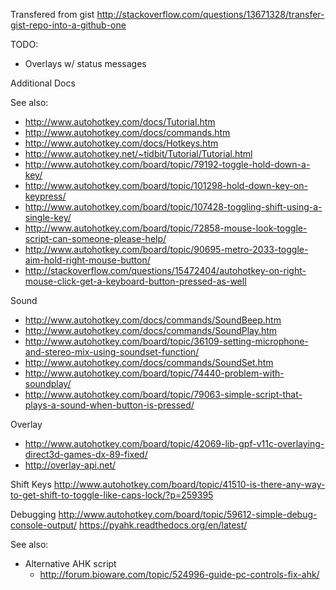 Transfered from gist
http://stackoverflow.com/questions/13671328/transfer-gist-repo-into-a-github-one

TODO:
* Overlays w/ status messages

Additional Docs

See also:
* http://www.autohotkey.com/docs/Tutorial.htm
* http://www.autohotkey.com/docs/commands.htm
* http://www.autohotkey.com/docs/Hotkeys.htm
* http://www.autohotkey.net/~tidbit/Tutorial/Tutorial.html
* http://www.autohotkey.com/board/topic/79192-toggle-hold-down-a-key/
* http://www.autohotkey.com/board/topic/101298-hold-down-key-on-keypress/
* http://www.autohotkey.com/board/topic/107428-toggling-shift-using-a-single-key/
* http://www.autohotkey.com/board/topic/72858-mouse-look-toggle-script-can-someone-please-help/
* http://www.autohotkey.com/board/topic/90695-metro-2033-toggle-aim-hold-right-mouse-button/
* http://stackoverflow.com/questions/15472404/autohotkey-on-right-mouse-click-get-a-keyboard-button-pressed-as-well

Sound
* http://www.autohotkey.com/docs/commands/SoundBeep.htm
* http://www.autohotkey.com/docs/commands/SoundPlay.htm
* http://www.autohotkey.com/board/topic/36109-setting-microphone-and-stereo-mix-using-soundset-function/
* http://www.autohotkey.com/docs/commands/SoundSet.htm
* http://www.autohotkey.com/board/topic/74440-problem-with-soundplay/
* http://www.autohotkey.com/board/topic/79063-simple-script-that-plays-a-sound-when-button-is-pressed/

Overlay
* http://www.autohotkey.com/board/topic/42069-lib-gpf-v11c-overlaying-direct3d-games-dx-89-fixed/
* http://overlay-api.net/

Shift Keys
http://www.autohotkey.com/board/topic/41510-is-there-any-way-to-get-shift-to-toggle-like-caps-lock/?p=259395


Debugging
http://www.autohotkey.com/board/topic/59612-simple-debug-console-output/
https://pyahk.readthedocs.org/en/latest/


See also:
* Alternative AHK script
  * http://forum.bioware.com/topic/524996-guide-pc-controls-fix-ahk/
